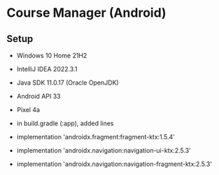 # Course Manager (Android)

## Setup
* Windows 10 Home 21H2
* IntelliJ IDEA 2022.3.1
* Java SDK 11.0.17 (Oracle OpenJDK)
* Android API 33
* Pixel 4a

* in build.gradle (:app), added lines
* implementation 'androidx.fragment:fragment-ktx:1.5.4'
* implementation 'androidx.navigation:navigation-ui-ktx:2.5.3'
* implementation 'androidx.navigation:navigation-fragment-ktx:2.5.3'
